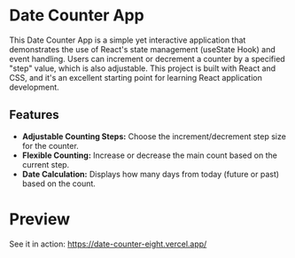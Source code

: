 #  Date Counter App

This Date Counter App is a simple yet interactive application that demonstrates the use of React's state management (useState Hook) and event handling. 
Users can increment or decrement a counter by a specified "step" value, which is also adjustable. 
This project is built with React and CSS, and it's an excellent starting point for learning React application development.

## Features

- **Adjustable Counting Steps:** Choose the increment/decrement step size for the counter.
- **Flexible Counting:** Increase or decrease the main count based on the current step.
- **Date Calculation:** Displays how many days from today (future or past) based on the count.

# Preview
See it in action: https://date-counter-eight.vercel.app/

